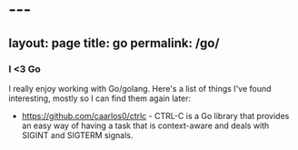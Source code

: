 # ---
layout: page
title: go
permalink: /go/
---

<h3>I <3 Go</h3>

I really enjoy working with Go/golang. Here's a list of things I've found interesting, mostly so I can find them again later:

* https://github.com/caarlos0/ctrlc - CTRL-C is a Go library that provides an easy way of having a task that is context-aware and deals with SIGINT and SIGTERM signals.
